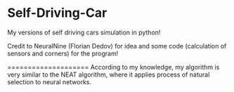 # Self-Driving-Car
My versions of self driving cars simulation in python!

Credit to NeuralNine (Florian Dedov) for idea and some code (calculation of sensors and corners) for the program!

====================
According to my knowledge, my algorithm is very similar to the NEAT algorithm, where it applies process of natural selection to neural networks.

